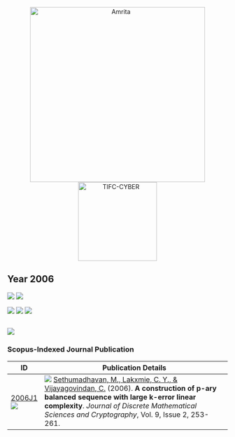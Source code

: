 <p align="center">
    <img src="https://amrita-tifac-cyber-blockchain.github.io/Amrita-TIFAC-Cyber-Blockchain/AVV_PNG.png" alt ="Amrita" width="400" />
    <img src="https://amrita-tifac-cyber-blockchain.github.io/Amrita-TIFAC-Cyber-Blockchain/TIFAC-CORE_in_Cyber_Security.png" alt ="TIFC-CYBER" width="180" />
</p>

## Year 2006
![](https://img.shields.io/badge/Year-2006-brightgreen) ![](https://img.shields.io/badge/Scopus_Journal-1-brightgreen) 

![](https://img.shields.io/badge/M_Sethumadhavan-1-blue) ![](https://img.shields.io/badge/Lakxmie_C_Y-1-blue) ![](https://img.shields.io/badge/Vijayagovindan_C-1-blue) 

![](https://img.shields.io/badge/Journal_of_Discrete_Mathematical_Sciences_and_Cryptography-1-yellowgreen) 
-----

### Scopus-Indexed Journal Publication

| ID | Publication Details |
|----|------------------------------|
| [2006J1](https://doi.org/10.1080/09720529.2006.10698076) <br/> ![](https://img.shields.io/badge/-Crypto-darkblue) | ![](https://img.shields.io/badge/-Faculty-blue) [Sethumadhavan, M., Lakxmie, C. Y., & Vijayagovindan, C.](a) (2006). **A construction of p-ary balanced sequence with large k-error linear complexity**. _Journal of Discrete Mathematical Sciences and Cryptography_, Vol. 9, Issue 2, 253-261. |
